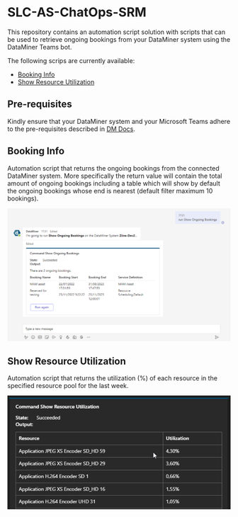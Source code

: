# SLC-AS-ChatOps-SRM

This repository contains an automation script solution with scripts that can be used to retrieve ongoing bookings from your DataMiner system using the DataMiner Teams bot.

The following scrips are currently available:

- [Booking Info](#booking-info)
- [Show Resource Utilization](#show-resource-utilization)

## Pre-requisites

Kindly ensure that your DataMiner system and your Microsoft Teams adhere to the pre-requisites described in [DM Docs](https://docs.dataminer.services/user-guide/Cloud_Platform/TeamsBot/Microsoft_Teams_Chat_Integration.html#server-side-prerequisites).

## Booking Info

Automation script that returns the ongoing bookings from the connected DataMiner system. More specifically the return value will contain the total amount of ongoing bookings including a table which will show by default the ongoing bookings whose end is nearest (default filter maximum 10 bookings).

![Booking Info example](/Documentation/OngoingBookingsChatOpsCommand.png)

## Show Resource Utilization

Automation script that returns the utilization (%) of each resource in the specified resource pool for the last week.

![Resource Utilization](/Documentation/ResourceUtilization.png)
